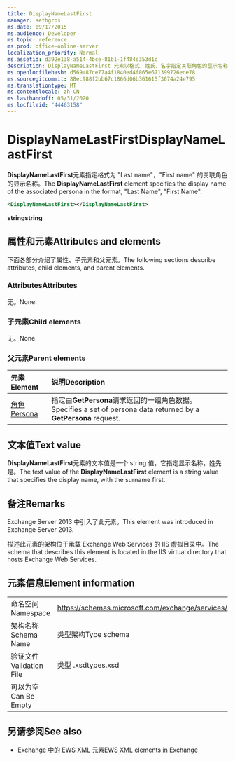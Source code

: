 ```yaml
---
title: DisplayNameLastFirst
manager: sethgros
ms.date: 09/17/2015
ms.audience: Developer
ms.topic: reference
ms.prod: office-online-server
localization_priority: Normal
ms.assetid: d392e138-a514-4bce-81b1-1f484e353d1c
description: DisplayNameLastFirst 元素以格式、姓氏、名字指定关联角色的显示名称。
ms.openlocfilehash: d569a87ce77a4f1840ed4f865e671399726ede78
ms.sourcegitcommit: 88ec988f2bb67c1866d06b361615f3674a24e795
ms.translationtype: MT
ms.contentlocale: zh-CN
ms.lasthandoff: 05/31/2020
ms.locfileid: "44463158"
---
```

# <a name="displaynamelastfirst"></a><span data-ttu-id="89c49-103">DisplayNameLastFirst</span><span class="sxs-lookup"><span data-stu-id="89c49-103">DisplayNameLastFirst</span></span>

<span data-ttu-id="89c49-104">**DisplayNameLastFirst**元素指定格式为 "Last name"，"First name" 的关联角色的显示名称。</span><span class="sxs-lookup"><span data-stu-id="89c49-104">The **DisplayNameLastFirst** element specifies the display name of the associated persona in the format, "Last Name", "First Name".</span></span> 
  
```XML
<DisplayNameLastFirst></DisplayNameLastFirst>
```

 <span data-ttu-id="89c49-105">**string**</span><span class="sxs-lookup"><span data-stu-id="89c49-105">**string**</span></span>
## <a name="attributes-and-elements"></a><span data-ttu-id="89c49-106">属性和元素</span><span class="sxs-lookup"><span data-stu-id="89c49-106">Attributes and elements</span></span>

<span data-ttu-id="89c49-107">下面各部分介绍了属性、子元素和父元素。</span><span class="sxs-lookup"><span data-stu-id="89c49-107">The following sections describe attributes, child elements, and parent elements.</span></span>
  
### <a name="attributes"></a><span data-ttu-id="89c49-108">Attributes</span><span class="sxs-lookup"><span data-stu-id="89c49-108">Attributes</span></span>

<span data-ttu-id="89c49-109">无。</span><span class="sxs-lookup"><span data-stu-id="89c49-109">None.</span></span>
  
### <a name="child-elements"></a><span data-ttu-id="89c49-110">子元素</span><span class="sxs-lookup"><span data-stu-id="89c49-110">Child elements</span></span>

<span data-ttu-id="89c49-111">无。</span><span class="sxs-lookup"><span data-stu-id="89c49-111">None.</span></span>
  
### <a name="parent-elements"></a><span data-ttu-id="89c49-112">父元素</span><span class="sxs-lookup"><span data-stu-id="89c49-112">Parent elements</span></span>

|<span data-ttu-id="89c49-113">**元素**</span><span class="sxs-lookup"><span data-stu-id="89c49-113">**Element**</span></span>|<span data-ttu-id="89c49-114">**说明**</span><span class="sxs-lookup"><span data-stu-id="89c49-114">**Description**</span></span>|
|:-----|:-----|
|[<span data-ttu-id="89c49-115">角色</span><span class="sxs-lookup"><span data-stu-id="89c49-115">Persona</span></span>](persona.md) <br/> |<span data-ttu-id="89c49-116">指定由**GetPersona**请求返回的一组角色数据。</span><span class="sxs-lookup"><span data-stu-id="89c49-116">Specifies a set of persona data returned by a **GetPersona** request.</span></span>  <br/> |
   
## <a name="text-value"></a><span data-ttu-id="89c49-117">文本值</span><span class="sxs-lookup"><span data-stu-id="89c49-117">Text value</span></span>

<span data-ttu-id="89c49-118">**DisplayNameLastFirst**元素的文本值是一个 string 值，它指定显示名称，姓先是。</span><span class="sxs-lookup"><span data-stu-id="89c49-118">The text value of the **DisplayNameLastFirst** element is a string value that specifies the display name, with the surname first.</span></span> 
  
## <a name="remarks"></a><span data-ttu-id="89c49-119">备注</span><span class="sxs-lookup"><span data-stu-id="89c49-119">Remarks</span></span>

<span data-ttu-id="89c49-120">Exchange Server 2013 中引入了此元素。</span><span class="sxs-lookup"><span data-stu-id="89c49-120">This element was introduced in Exchange Server 2013.</span></span>
  
<span data-ttu-id="89c49-121">描述此元素的架构位于承载 Exchange Web Services 的 IIS 虚拟目录中。</span><span class="sxs-lookup"><span data-stu-id="89c49-121">The schema that describes this element is located in the IIS virtual directory that hosts Exchange Web Services.</span></span>
  
## <a name="element-information"></a><span data-ttu-id="89c49-122">元素信息</span><span class="sxs-lookup"><span data-stu-id="89c49-122">Element information</span></span>

|||
|:-----|:-----|
|<span data-ttu-id="89c49-123">命名空间</span><span class="sxs-lookup"><span data-stu-id="89c49-123">Namespace</span></span>  <br/> |https://schemas.microsoft.com/exchange/services/2006/types  <br/> |
|<span data-ttu-id="89c49-124">架构名称</span><span class="sxs-lookup"><span data-stu-id="89c49-124">Schema Name</span></span>  <br/> |<span data-ttu-id="89c49-125">类型架构</span><span class="sxs-lookup"><span data-stu-id="89c49-125">Type schema</span></span>  <br/> |
|<span data-ttu-id="89c49-126">验证文件</span><span class="sxs-lookup"><span data-stu-id="89c49-126">Validation File</span></span>  <br/> |<span data-ttu-id="89c49-127">类型 .xsd</span><span class="sxs-lookup"><span data-stu-id="89c49-127">types.xsd</span></span>  <br/> |
|<span data-ttu-id="89c49-128">可以为空</span><span class="sxs-lookup"><span data-stu-id="89c49-128">Can Be Empty</span></span>  <br/> ||
   
## <a name="see-also"></a><span data-ttu-id="89c49-129">另请参阅</span><span class="sxs-lookup"><span data-stu-id="89c49-129">See also</span></span>

- [<span data-ttu-id="89c49-130">Exchange 中的 EWS XML 元素</span><span class="sxs-lookup"><span data-stu-id="89c49-130">EWS XML elements in Exchange</span></span>](ews-xml-elements-in-exchange.md)

